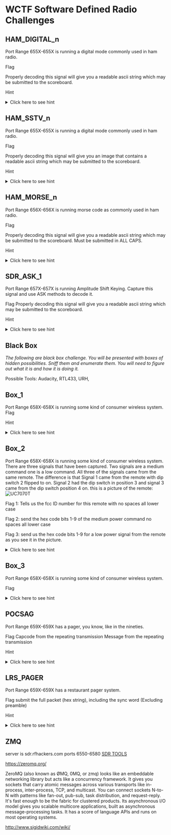 # WCTF Software Defined Radio Challenges


## HAM_DIGITAL_n

Port Range 655X-655X is running a digital mode commonly used in ham radio.

Flag

Properly decoding this signal will give you a readable ascii string which may be submitted to the scoreboard.

Hint
<details>
  <summary>Click here to see hint</summary>
Commonly available ham radio software can be used to decode this.  Examples include: fldigi, qsstv, direwolf, minimodem, wsjtx
</details>

## HAM_SSTV_n

Port Range 655X-655X is running a digital mode commonly used in ham radio.

Flag

Properly decoding this signal will give you an image that contains a readable ascii string which may be submitted to the scoreboard.

Hint
<details>
  <summary>Click here to see hint</summary>
Commonly available ham radio software can be used to decode this.  Examples include: fldigi, qsstv, direwolf, minimodem, wsjtx
</details>

## HAM_MORSE_n

Port Range 656X-656X is running morse code as commonly used in ham radio.

Flag

Properly decoding this signal will give you a readable ascii string which may be submitted to the scoreboard. Must be submitted in ALL CAPS.

Hint
<details>
  <summary>Click here to see hint</summary>
.. ..-. ....... -.-- --- ..- ....... -.-. .- -. ....... .-. . .- -.. ....... - .... .. ... ....... -.-- --- ..- ....... -.. --- -. - ....... -. . . -.. ....... .- ....... .... .. -. -
</details>


## SDR_ASK_1

Port Range 657X-657X is running Amplitude Shift Keying.  Capture this signal and use ASK methods to decode it.

Flag
Properly decoding this signal will give you a readable ascii string which may be submitted to the scoreboard.


Hint
<details>
  <summary>Click here to see hint</summary>
You are doing this manually, software examples include audacity, urh, inspectrum, and baudline.
</details>


## Black Box

*The following are black box challenge.  You will be presented with boxes of hidden possibilities.  Sniff them and enumerate them.  You will need to figure out what it is and how it is doing it.*

Possible Tools: Audacity, RTL433, URH,

## Box_1

Port Range 658X-658X is running some kind of consumer wireless system.
Flag


Hint
<details>
  <summary>Click here to see hint</summary>
This is a 2GIG device, alarms should be going off.
</details>

## Box_2

Port Range 658X-658X is running some kind of consumer wireless system.
There are three signals that have been captured.
Two signals are a medium command one is a low command.
All three of the signals came from the same remote. The difference is that Signal 1 came from the remote with dip switch 2 flipped to on. Signal 2 had the dip switch in position 3 and signal 3 came from the dip switch position 4 on.
this is a picture of the remote:
![UC7070T](https://raw.githubusercontent.com/rfhs/rfhs-wiki/master/files/images/UC7070T.jpg)

Flag 1: Tells us the fcc ID number for this remote with no spaces all lower case

Flag 2: send the hex code bits 1-9 of the medium power command no spaces all lower case

Flag 3: send us the hex code bits 1-9 for a low power signal from the remote as you see it in the picture.

<details>
  <summary>Click here to see hint</summary>
Hint
Everything you need is in the picture.  No, seriously.
</details>

## Box_3

Port Range 658X-658X is running some kind of consumer wireless system.

Flag

<details>
  <summary>Click here to see hint</summary>
Hint
The device locks and unlocks.
</details>

## POCSAG

Port Range 659X-659X has a pager, you know, like in the nineties.

Flag
Capcode from the repeating transmission
Message from the repeating transmission

Hint
<details>
  <summary>Click here to see hint</summary>
Check out some tutorials on decoding pagers.
</details>

## LRS_PAGER

Port Range 659X-659X has a restaurant pager system.

Flag
submit the full packet (hex string), including the sync word (Excluding preamble)

Hint
<details>
  <summary>Click here to see hint</summary>
Not all pagers use POCSAG.
</details>




















## ZMQ
server is sdr.rfhackers.com ports 6550-6580
[SDR TOOLS](https://github.com/rfhs/wctf-sdr-tools/)



https://zeromq.org/

ZeroMQ (also known as ØMQ, 0MQ, or zmq) looks like an embeddable networking library but acts like a concurrency framework. It gives you sockets that carry atomic messages across various transports like in-process, inter-process, TCP, and multicast. You can connect sockets N-to-N with patterns like fan-out, pub-sub, task distribution, and request-reply. It's fast enough to be the fabric for clustered products. Its asynchronous I/O model gives you scalable multicore applications, built as asynchronous message-processing tasks. It has a score of language APIs and runs on most operating systems.

http://www.sigidwiki.com/wiki/
